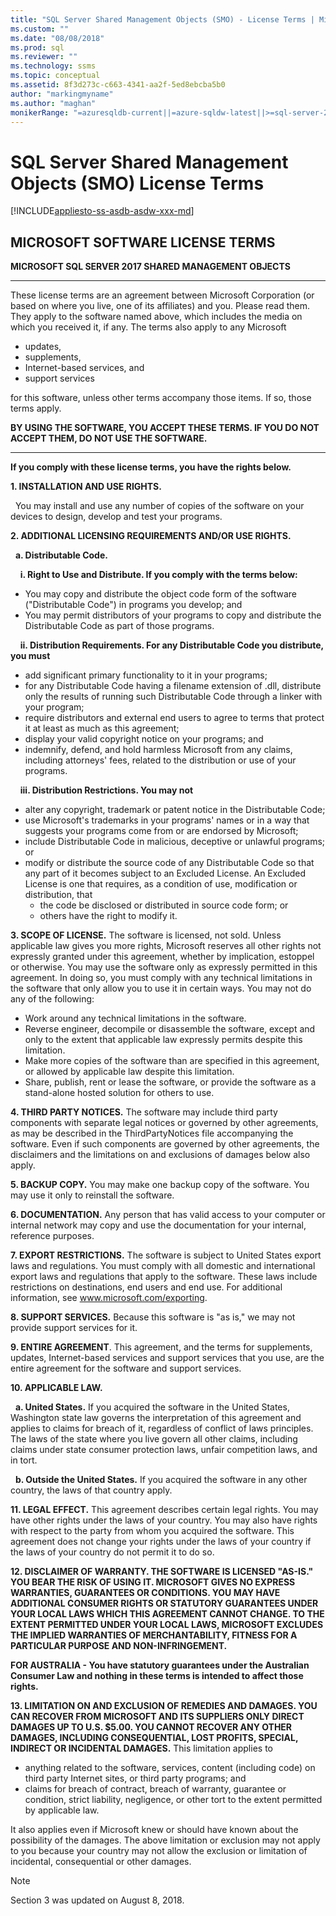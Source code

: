 ```yaml
---
title: "SQL Server Shared Management Objects (SMO) - License Terms | Microsoft Docs"
ms.custom: ""
ms.date: "08/08/2018"
ms.prod: sql
ms.reviewer: ""
ms.technology: ssms
ms.topic: conceptual
ms.assetid: 8f3d273c-c663-4341-aa2f-5ed8ebcba5b0
author: "markingmyname"
ms.author: "maghan"
monikerRange: "=azuresqldb-current||=azure-sqldw-latest||>=sql-server-2016||=sqlallproducts-allversions||>=sql-server-linux-2017||=azuresqldb-mi-current"
---
```

# SQL Server Shared Management Objects (SMO) License Terms
[!INCLUDE[appliesto-ss-asdb-asdw-xxx-md](../../includes/appliesto-ss-asdb-asdw-xxx-md.md)]

## MICROSOFT SOFTWARE LICENSE TERMS
**MICROSOFT SQL SERVER 2017 SHARED MANAGEMENT OBJECTS**

---
These license terms are an agreement between Microsoft Corporation (or based on where you live, one of its affiliates) and you. Please read them. They apply to the software named above, which includes the media on which you received it, if any. The terms also apply to any Microsoft
* updates,
* supplements,
* Internet-based services, and
* support services

for this software, unless other terms accompany those items. If so, those terms apply.

**BY USING THE SOFTWARE, YOU ACCEPT THESE TERMS. IF YOU DO NOT ACCEPT THEM, DO NOT USE THE SOFTWARE.**

---
**If you comply with these license terms, you have the rights below.**

**1. INSTALLATION AND USE RIGHTS.**

&nbsp;&nbsp;You may install and use any number of copies of the software on your devices to design, develop and test your programs.

**2.	ADDITIONAL LICENSING REQUIREMENTS AND/OR USE RIGHTS.**

&nbsp;&nbsp;**a.	Distributable Code.**

&nbsp;&nbsp;&nbsp;&nbsp;**i.	Right to Use and Distribute. If you comply with the terms below:**
*	You may copy and distribute the object code form of the software ("Distributable Code") in programs you develop; and
*	You may permit distributors of your programs to copy and distribute the Distributable Code as part of those programs.

&nbsp;&nbsp;&nbsp;&nbsp;**ii.	Distribution Requirements. For any Distributable Code you distribute, you must**
* add significant primary functionality to it in your programs;
* for any Distributable Code having a filename extension of .dll, distribute only the results of running such Distributable Code through a linker with your program;
* require distributors and external end users to agree to terms that protect it at least as much as this agreement; 
* display your valid copyright notice on your programs; and
* indemnify, defend, and hold harmless Microsoft from any claims, including attorneys' fees, related to the distribution or use of your programs.

&nbsp;&nbsp;&nbsp;&nbsp;**iii.	Distribution Restrictions. You may not**
* alter any copyright, trademark or patent notice in the Distributable Code;
* use Microsoft's trademarks in your programs' names or in a way that suggests your programs come from or are endorsed by Microsoft;
* include Distributable Code in malicious, deceptive or unlawful programs; or
* modify or distribute the source code of any Distributable Code so that any part of it becomes subject to an Excluded License. An Excluded License is one that requires, as a condition of use, modification or distribution, that
  * the code be disclosed or distributed in source code form; or
  * others have the right to modify it.


**3. SCOPE OF LICENSE.** The software is licensed, not sold. Unless applicable law gives you more rights, Microsoft reserves all other rights not expressly granted under this agreement, whether by implication, estoppel or otherwise. You may use the software only as expressly permitted in this agreement. In doing so, you must comply with any technical limitations in the software that only allow you to use it in certain ways. You may not do any of the following:

- Work around any technical limitations in the software.
- Reverse engineer, decompile or disassemble the software, except and only to the extent that applicable law expressly permits despite this limitation.
- Make more copies of the software than are specified in this agreement, or allowed by applicable law despite this limitation.
- Share, publish, rent or lease the software, or provide the software as a stand-alone hosted solution for others to use.

**4.	THIRD PARTY NOTICES.** The software may include third party components with separate legal notices or governed by other agreements, as may be described in the ThirdPartyNotices file accompanying the software.  Even if such components are governed by other agreements, the disclaimers and the limitations on and exclusions of damages below also apply.

**5.	BACKUP COPY.** You may make one backup copy of the software. You may use it only to reinstall the software.

**6.	DOCUMENTATION.** Any person that has valid access to your computer or internal network may copy and use the documentation for your internal, reference purposes.

**7.	EXPORT RESTRICTIONS.** The software is subject to United States export laws and regulations. You must comply with all domestic and international export laws and regulations that apply to the software. These laws include restrictions on destinations, end users and end use. For additional information, see www.microsoft.com/exporting.

**8.	SUPPORT SERVICES.** Because this software is "as is," we may not provide support services for it.

**9.	ENTIRE AGREEMENT**. This agreement, and the terms for supplements, updates, Internet-based services and support services that you use, are the entire agreement for the software and support services.

**10.	APPLICABLE LAW.**

&nbsp;&nbsp;**a.	United States.** If you acquired the software in the United States, Washington state law governs the interpretation of this agreement and applies to claims for breach of it, regardless of conflict of laws principles. The laws of the state where you live govern all other claims, including claims under state consumer protection laws, unfair competition laws, and in tort.

&nbsp;&nbsp;**b.	Outside the United States.** If you acquired the software in any other country, the laws of that country apply.

**11.	LEGAL EFFECT.** This agreement describes certain legal rights. You may have other rights under the laws of your country. You may also have rights with respect to the party from whom you acquired the software. This agreement does not change your rights under the laws of your country if the laws of your country do not permit it to do so.

**12.	DISCLAIMER OF WARRANTY. THE SOFTWARE IS LICENSED "AS-IS." YOU BEAR THE RISK OF USING IT. MICROSOFT GIVES NO EXPRESS WARRANTIES, GUARANTEES OR CONDITIONS. YOU MAY HAVE ADDITIONAL CONSUMER RIGHTS OR STATUTORY GUARANTEES UNDER YOUR LOCAL LAWS WHICH THIS AGREEMENT CANNOT CHANGE. TO THE EXTENT PERMITTED UNDER YOUR LOCAL LAWS, MICROSOFT EXCLUDES THE IMPLIED WARRANTIES OF MERCHANTABILITY, FITNESS FOR A PARTICULAR PURPOSE AND NON-INFRINGEMENT.**

**FOR AUSTRALIA - You have statutory guarantees under the Australian Consumer Law and nothing in these terms is intended to affect those rights.**

**13.	LIMITATION ON AND EXCLUSION OF REMEDIES AND DAMAGES. YOU CAN RECOVER FROM MICROSOFT AND ITS SUPPLIERS ONLY DIRECT DAMAGES UP TO U.S. $5.00. YOU CANNOT RECOVER ANY OTHER DAMAGES, INCLUDING CONSEQUENTIAL, LOST PROFITS, SPECIAL, INDIRECT OR INCIDENTAL DAMAGES.**
This limitation applies to
* anything related to the software, services, content (including code) on third party Internet sites, or third party programs; and
* claims for breach of contract, breach of warranty, guarantee or condition, strict liability, negligence, or other tort to the extent permitted by applicable law.

It also applies even if Microsoft knew or should have known about the possibility of the damages. The above limitation or exclusion may not apply to you because your country may not allow the exclusion or limitation of incidental, consequential or other damages.

> [!NOTE]
> Section 3 was updated on August 8, 2018.

